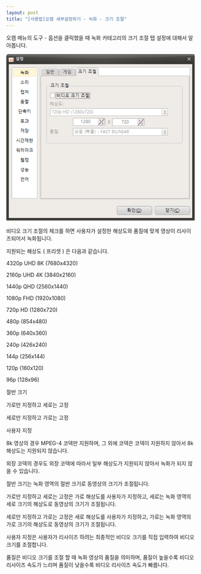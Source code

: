 ```yaml
---
layout: post
title: "[사용법]오캠 세부설정하기 - 녹화 - 크기 조절"
---
```


오캠 메뉴의 도구 - 옵션을 클릭했을 때 녹화 카테고리의 크기 조절 탭 설정에 대해서 알아봅니다.

![](/images/tutorial_13_img_1.png)

비디오 크기 조절의 체크를 하면 사용자가 설정한 해상도와 품질에 맞게 영상이 리사이즈되어서 녹화됩니다.

지원되는 해상도 ( 프리셋 ) 은 다음과 같습니다.

4320p UHD 8K (7680x4320)

2160p UHD 4K (3840x2160)

1440p QHD (2560x1440)

1080p FHD (1920x1080)

720p HD (1280x720)

480p (854x480)

360p (640x360)

240p (426x240)

144p (256x144)

120p (160x120)

96p (128x96)

절반 크기

가로만 지정하고 세로는 고정

세로만 지정하고 가로는 고정

사용자 지정

8k 영상의 경우 MPEG-4 코덱만 지원하며, 그 외에 코덱은 코덱이 지원하지 않아서 8k 해상도는 지원되지 않습니다.

외장 코덱의 경우도 외장 코덱에 따라서 일부 해상도가 지원되지 않아서 녹화가 되지 않을 수 있습니다.

절반 크기는 녹화 영역의 절반 크기로 동영상의 크기가 조절됩니다.

가로만 지정하고 세로는 고정은 가로 해상도를 사용자가 지정하고, 세로는 녹화 영역의 세로 크기의 해상도로 동영상의 크기가 조절됩니다.

세로만 지정하고 가로는 고정은 세로 해상도를 사용자가 지정하고, 가로는 녹화 영역의 가로 크기의 해상도로 동영상의 크기가 조절됩니다.

사용자 지정은 사용자가 리사이즈 하려는 최종적인 비디오 크기를 직접 입력하여 비디오 크기를 조절합니다.

품질은 비디오 크기를 조절 할 때 녹화 영상의 품질을 의미하며, 품질이 높을수록 비디오 리사이즈 속도가 느리며 품질이 낮을수록 비디오
리사이즈 속도가 빠릅니다.

